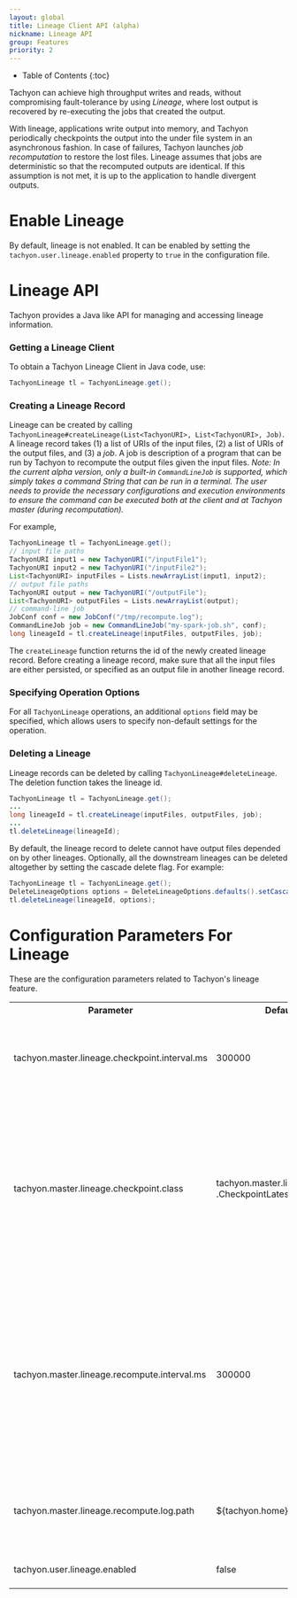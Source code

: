 ```yaml
---
layout: global
title: Lineage Client API (alpha)
nickname: Lineage API
group: Features
priority: 2
---
```


* Table of Contents
{:toc}

Tachyon can achieve high throughput writes and reads, without compromising fault-tolerance by using
*Lineage*, where lost output is recovered by re-executing the jobs that created the output.

With lineage, applications write output into memory, and Tachyon periodically checkpoints the output
into the under file system in an asynchronous fashion. In case of failures, Tachyon launches *job
recomputation* to restore the lost files. Lineage assumes that jobs are deterministic so that the
recomputed outputs are identical. If this assumption is not met, it is up to the application to
handle divergent outputs.

# Enable Lineage

By default, lineage is not enabled. It can be enabled by setting the
`tachyon.user.lineage.enabled` property to `true` in the configuration file.

# Lineage API

Tachyon provides a Java like API for managing and accessing lineage information.

### Getting a Lineage Client

To obtain a Tachyon Lineage Client in Java code, use:

```java
TachyonLineage tl = TachyonLineage.get();
```

### Creating a Lineage Record

Lineage can be created by calling
`TachyonLineage#createLineage(List<TachyonURI>, List<TachyonURI>, Job)`. A lineage record takes (1)
a list of URIs of the input files, (2) a list of URIs of the output files, and (3) a *job*. A job
is description of a program that can be run by Tachyon to recompute the output files given the input
files. *Note: In the current alpha version, only a built-in `CommandLineJob` is supported, which
simply takes a command String that can be run in a terminal. The user needs to provide the necessary
configurations and execution environments to ensure the command can be executed both at the client
and at Tachyon master (during recomputation).*

For example,
<!---
NOTE: This code is tested in LineageMasterIntegrationTest, so if you update it here make sure to
update it there as well.
-->

```java
TachyonLineage tl = TachyonLineage.get();
// input file paths
TachyonURI input1 = new TachyonURI("/inputFile1");
TachyonURI input2 = new TachyonURI("/inputFile2");
List<TachyonURI> inputFiles = Lists.newArrayList(input1, input2);
// output file paths
TachyonURI output = new TachyonURI("/outputFile");
List<TachyonURI> outputFiles = Lists.newArrayList(output);
// command-line job
JobConf conf = new JobConf("/tmp/recompute.log");
CommandLineJob job = new CommandLineJob("my-spark-job.sh", conf);
long lineageId = tl.createLineage(inputFiles, outputFiles, job);
```

The `createLineage` function returns the id of the newly created lineage record. Before creating a
lineage record, make sure that all the input files are either persisted, or specified as an output
file in another lineage record.

### Specifying Operation Options

For all `TachyonLineage` operations, an additional `options` field may be specified, which allows
users to specify non-default settings for the operation.

### Deleting a Lineage

Lineage records can be deleted by calling `TachyonLineage#deleteLineage`. The deletion function
takes the lineage id.

```java
TachyonLineage tl = TachyonLineage.get();
...
long lineageId = tl.createLineage(inputFiles, outputFiles, job);
...
tl.deleteLineage(lineageId);
```

By default, the lineage record to delete cannot have output files depended on by other lineages.
Optionally, all the downstream lineages can be deleted altogether by setting the cascade delete
flag. For example:

```java
TachyonLineage tl = TachyonLineage.get();
DeleteLineageOptions options = DeleteLineageOptions.defaults().setCascade(true);
tl.deleteLineage(lineageId, options);
```

# Configuration Parameters For Lineage

These are the configuration parameters related to Tachyon's lineage feature.

<table class="table table-striped">
<tr><th>Parameter</th><th>Default Value</th><th>Description</th></tr>
<tr>
  <td>tachyon.master.lineage.checkpoint.interval.ms</td>
  <td>300000</td>
  <td>
  The interval (in milliseconds) between Tachyon's checkpoint scheduling.
  </td>
</tr>
<tr>
  <td>tachyon.master.lineage.checkpoint.class</td>
  <td>tachyon.master.lineage.checkpoint
    .CheckpointLatestPlanner</td>
  <td>
  The class name of the checkpoint strategy for lineage output files. The default strategy is to
  checkpoint the latest completed lineage, i.e. the lineage whose output files are completed.
  </td>
</tr>
<tr>
  <td>tachyon.master.lineage.recompute.interval.ms</td>
  <td>300000</td>
  <td>
  The interval (in milliseconds) between Tachyon's recompute execution. The executor scans all the lost files tracked by lineage, and re-executes the corresponding jobs every 5 minutes.
  </td>
</tr>
<tr>
  <td>tachyon.master.lineage.recompute.log.path</td>
  <td>${tachyon.home}/logs/recompute.log</td>
  <td>
  The path to the log that the recompute executor redirects the job's stdout into.
  </td>
</tr>
<tr>
  <td>tachyon.user.lineage.enabled</td>
  <td>false</td>
  <td>
  Flag to enable lineage feature.
  </td>
</tr>
</table>
